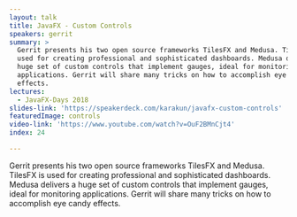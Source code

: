 ```yaml
---
layout: talk
title: JavaFX - Custom Controls
speakers: gerrit
summary: >
  Gerrit presents his two open source frameworks TilesFX and Medusa. TilesFX is
  used for creating professional and sophisticated dashboards. Medusa delivers a
  huge set of custom controls that implement gauges, ideal for monitoring
  applications. Gerrit will share many tricks on how to accomplish eye candy
  effects.
lectures:
  - JavaFX-Days 2018
slides-link: 'https://speakerdeck.com/karakun/javafx-custom-controls'
featuredImage: controls
video-link: 'https://www.youtube.com/watch?v=OuF2BMnCjt4'
index: 24

---
```


Gerrit presents his two open source frameworks TilesFX and Medusa. TilesFX is used for creating professional and sophisticated dashboards. Medusa delivers a huge set of custom controls that implement gauges, ideal for monitoring applications. Gerrit will share many tricks on how to accomplish eye candy effects.
